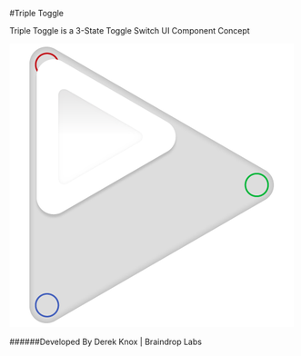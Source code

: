 #Triple Toggle

Triple Toggle is a 3-State Toggle Switch UI Component Concept

![Image](_assets/images/triple-toggle-example.png)

######Developed By
Derek Knox | Braindrop Labs

